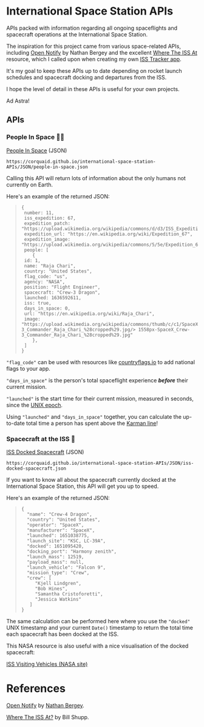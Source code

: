 # International Space Station APIs

APIs packed with information regarding all ongoing spaceflights and spacecraft operations at the International Space Station.

The inspiration for this project came from various space-related APIs, including [Open Notify](http://open-notify.org/) by Nathan Bergey and the excellent [Where The ISS At](https://wheretheiss.at/w/developer) resource, which I called upon when creating my own [ISS Tracker app](https://corquaid.github.io/react-iss-tracker/).

It's my goal to keep these APIs up to date depending on rocket launch schedules and spacecraft docking and departures from the ISS.

I hope the level of detail in these APIs is useful for your own projects.

Ad Astra!

## APIs

### People In Space :woman_astronaut:

[People In Space](https://corquaid.github.io/international-space-station-APIs/JSON/people-in-space.json) (JSON)

`https://corquaid.github.io/international-space-station-APIs/JSON/people-in-space.json`

Calling this API will return lots of information about the only humans not currently on Earth.

Here's an example of the returned JSON:

> ```
> {
>  number: 11,
>  iss_expedition: 67,
>  expedition_patch: "https://upload.wikimedia.org/wikipedia/commons/d/d3/ISS_Expedition_67_Patch.png",
>  expedition_url: "https://en.wikipedia.org/wiki/Expedition_67",
>  expedition_image: "https://upload.wikimedia.org/wikipedia/commons/5/5e/Expedition_67_crew_portrait.jpg",
>  people: [
>     {
>  id: 1,
>  name: "Raja Chari",
>  country: "United States",
>  flag_code: "us",
>  agency: "NASA",
>  position: "Flight Engineer",
>  spacecraft: "Crew-3 Dragon",
>  launched: 1636592611,
>  iss: true,
>  days_in_space: 0,
>  url: "https://en.wikipedia.org/wiki/Raja_Chari",
>  image: "https://upload.wikimedia.org/wikipedia/commons/thumb/c/c1/SpaceX_Crew-3_Commander_Raja_Chari_%28cropped%29.jpg/> 1558px-SpaceX_Crew-3_Commander_Raja_Chari_%28cropped%29.jpg"
>     },
>  ]
> }
> ```

`"flag_code"` can be used with resources like [countryflags.io](www.countryflags.io) to add national flags to your app.

`"days_in_space"` is the person's total spaceflight experience **_before_** their current mission.

`"launched"` is the start time for their current mission, measured in seconds, since the [UNIX epoch](https://developer.mozilla.org/en-US/docs/Web/JavaScript/Reference/Global_Objects/Date).

Using `"launched"` and `"days_in_space"` together, you can calculate the up-to-date total time a person has spent above the [Karman line](https://en.wikipedia.org/wiki/K%C3%A1rm%C3%A1n_line)!

### Spacecraft at the ISS :rocket:

[ISS Docked Spacecraft](https://corquaid.github.io/international-space-station-APIs/JSON/iss-docked-spacecraft.json) (JSON)

`https://corquaid.github.io/international-space-station-APIs/JSON/iss-docked-spacecraft.json`

If you want to know all about the spacecraft currently docked at the International Space Station, this API will get you up to speed.

Here's an example of the returned JSON:

> ```
> {
>   "name": "Crew-4 Dragon",
>   "country": "United States",
>   "operator": "SpaceX",
>   "manufacturer": "SpaceX",
>   "launched": 1651038775,
>   "launch_site": "KSC, LC-39A",
>   "docked": 1651095420,
>   "docking_port": "Harmony zenith",
>   "launch_mass": 12519,
>   "payload_mass": null,
>   "launch_vehicle": "Falcon 9",
>   "mission_type": "Crew",
>   "crew": [
>      "Kjell Lindgren",
>      "Bob Hines",
>      "Samantha Cristoforetti",
>      "Jessica Watkins"
>    ]
> }
> ```

The same calculation can be performed here where you use the `"docked"` UNIX timestamp and your current `Date()` timestamp to return the total time each spacecraft has been docked at the ISS.

This NASA resource is also useful with a nice visualisation of the docked spacecraft:

[ISS Visiting Vehicles (NASA site)](https://www.nasa.gov/feature/visiting-vehicle-launches-arrivals-and-departures)

# References

[Open Notify](http://open-notify.org/) by [Nathan Bergey](http://t.co/jIv30xdyTZ?amp=1).

[Where The ISS At?](https://wheretheiss.at/) by Bill Shupp.

>
